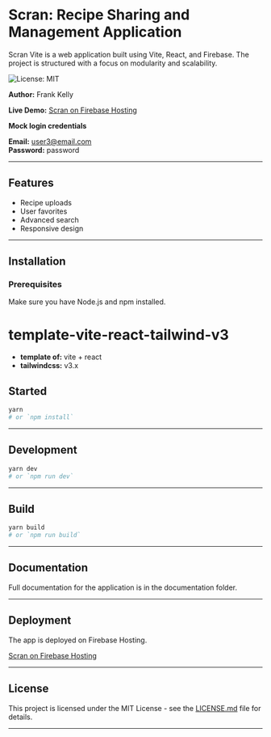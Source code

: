 # Scran: Recipe Sharing and Management Application

Scran Vite is a web application built using Vite, React, and Firebase. The project is structured with a focus on modularity and scalability.

![License: MIT](https://img.shields.io/badge/License-MIT-yellow.svg)

**Author:** Frank Kelly

**Live Demo:** [Scran on Firebase Hosting](https://scran-vite-2b11a.web.app/)

**Mock login credentials**

**Email:** user3@email.com  
**Password:** password

---

## Features

- Recipe uploads
- User favorites
- Advanced search
- Responsive design

---

## Installation

### Prerequisites

Make sure you have Node.js and npm installed.

# template-vite-react-tailwind-v3

- **template of:** vite + react
- **tailwindcss:** v3.x

## Started

```bash
yarn
# or `npm install`
```

---

## Development

```bash
yarn dev
# or `npm run dev`
```

---

## Build

```bash
yarn build
# or `npm run build`
```

---

## Documentation

Full documentation for the application is in the documentation folder.

---

## Deployment

The app is deployed on Firebase Hosting.

[Scran on Firebase Hosting](https://scran-vite-2b11a.web.app/)

---

## License

This project is licensed under the MIT License - see the [LICENSE.md](LICENSE.md) file for details.

---
